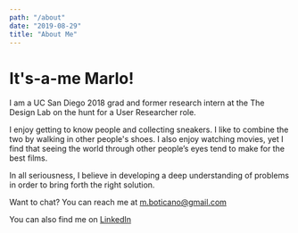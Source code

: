 ```yaml
---
path: "/about"
date: "2019-08-29"
title: "About Me"
---
```


# It's-a-me Marlo!

I am a UC San Diego 2018 grad and former research intern at the The Design Lab 
on the hunt for a User Researcher role.

I enjoy getting to know people and collecting sneakers. I like to
combine the two by walking in other people's shoes. I also enjoy
watching movies, yet I find that seeing the world through other people’s
eyes tend to make for the best films.

In all seriousness, I believe in developing a deep understanding of
problems in order to bring forth the right solution.

Want to chat? You can reach me at
m.boticano@gmail.com

You can also find me on 
[LinkedIn](https://www.linkedin.com/in/marlo-daniel-boticano")
